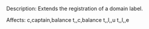 Description: Extends the registration of a domain label.

Affects:
c,captain,balance
t,<DOMAINID>,c,balance
t,<DOMAINID>,l,<HEXL>,u
t,<DOMAINID>,l,<HEXL>,e